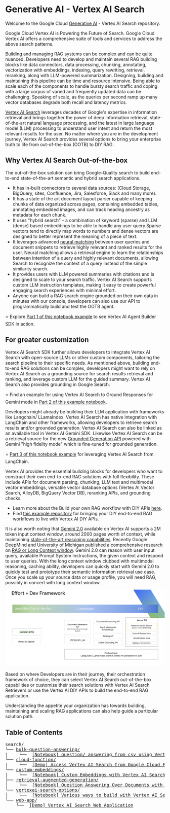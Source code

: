 # Generative AI - Vertex AI Search

Welcome to the Google Cloud [Generative AI](https://cloud.google.com/ai/generative-ai/) - Vertex AI Search repository.

Google Cloud Vertex AI is Powering the Future of Search. Google Cloud Vertex AI offers a comprehensive suite of tools and services to address the above search patterns.

Building and managing RAG systems can be complex and can be quite nuanced. Developers need to develop and maintain several RAG building blocks like data connectors, data processing, chunking, annotating, vectorization with embeddings, indexing, query rewriting, retrieval, reranking, along with LLM-powered summarization. Designing, building and maintaining this pipeline can be time and resource intensive. Being able to scale each of the components to handle bursty search traffic and coping with a large corpus of varied and frequently updated data can be challenging. Speaking of scale, as the queries per second ramp up many vector databases degrade both recall and latency metrics.

[Vertex AI Search](https://cloud.google.com/generative-ai-app-builder/docs/enterprise-search-introduction) leverages decades of Google's expertise in information retrieval and brings together the power of deep information retrieval, state-of-the-art natural language processing, and the latest in large language model (LLM) processing to understand user intent and return the most relevant results for the user. No matter where you are in the development journey, Vertex AI Search provides several options to bring your enterprise truth to life from out-of-the-box (OOTB) to DIY RAG.

## Why Vertex AI Search Out-of-the-box

The out-of-the-box solution can bring Google-Quality search to build end-to-end state-of-the-art semantic and hybrid search applications.

- It has in-built connectors to several data sources: (Cloud Storage, BigQuery, sites, Confluence, Jira, Salesforce, Slack and many more).
- It has a state of the art document layout parser capable of keeping chunks of data organized across pages, containing embedded tables, annotating embedded images, and can track heading ancestry as metadata for each chunk.
- It uses "hybrid search" - a combination of keyword (sparse) and LLM (dense) based embeddings to be able to handle any user query.Sparse vectors tend to directly map words to numbers and dense vectors are designed to better represent the meaning of a piece of text.
- It leverages advanced [neural matching](https://blog.google/products/search/improving-search-next-20-years/) between user queries and document snippets to retrieve highly relevant and ranked results for the user. Neural matching allows a retrieval engine to learn the relationships between intention of a query and highly relevant documents, allowing Search to recognize the context of a query instead of the simple similarity search.
- It provides users with LLM powered summaries with citations and is designed to scale to your search traffic. Vertex AI Search supports custom LLM instruction templates, making it easy to create powerful engaging search experiences with minimal effort.
- Anyone can build a RAG search engine grounded on their own data in minutes with our console, developers can also use our API to programmatically build and test the OOTB agent.

⭐ Explore [Part 1 of this notebook example](vertexai-search-options/vertexai_search_options.ipynb) to see Vertex AI Agent Builder SDK in action.

## For greater customization

Vertex AI Search SDK further allows developers to integrate Vertex AI Search with open-source LLMs or other custom components, tailoring the search pipeline to their specific needs. As mentioned above, building end-to-end RAG solutions can be complex, developers might want to rely on Vertex AI Search as a grounding source for search results retrieval and ranking, and leverage custom LLM for the guided summary. Vertex AI Search also provides grounding in Google Search.

⭐ Find an example for using Vertex AI Search to Ground Responses for Gemini mode in [Part 2 of this example notebook](vertexai-search-options/vertexai_search_options.ipynb).

Developers might already be building their LLM application with frameworks like Langchain/ LLamaIndex. Vertex AI Search has native integration with LangChain and other frameworks, allowing developers to retrieve search results and/or grounded generation. Vertex AI Search can also be linked as an available tool in Vertex AI Gemini SDK. Likewise Vertex AI Search can be a retrieval source for the new [Grounded Generation API](https://cloud.google.com/generative-ai-app-builder/docs/grounded-gen) powered with Gemini "high fidelity mode" which is fine-tuned for grounded generation.

⭐ [Part 3 of this notebook example](vertexai-search-options/vertexai_search_options.ipynb) for leveraging Vertex AI Search from LangChain.

Vertex AI provides the essential building blocks for developers who want to construct their own end-to-end RAG solutions with full flexibility. These include APIs for document parsing, chunking, LLM text and multimodal vector embeddings, versatile vector database options (Vertex AI Vector Search, AlloyDB, BigQuery Vector DB), reranking APIs, and grounding checks.

- Learn more about the Build your own RAG workflow with DIY APIs [here](https://cloud.google.com/generative-ai-app-builder/docs/builder-apis#build-rag).
- Find [this example repository](https://github.com/GoogleCloudPlatform/applied-ai-engineering-samples/blob/main/genai-on-vertex-ai/retrieval_augmented_generation/diy_rag_with_vertexai_apis/build_grounded_rag_app_with_vertex.ipynb) for bringing your DIY end-to-end RAG workflows to live with Vertex AI DIY APIs.

It is also worth noting that [Gemini 2.0](https://cloud.google.com/vertex-ai/generative-ai/docs/learn/models#gemini-2.0-flash) available on Vertex AI supports a 2M token input context window, around 2000 pages worth of context, while maintaining [state-of-the-art reasoning capabilities](https://deepmind.google/technologies/gemini/pro/?_gl=1*128a4ox*_up*MQ..*_ga*MTgzMDgwODIxNC4xNzE5OTU2NjIw*_ga_LS8HVHCNQ0*MTcxOTk1NjYyMC4xLjAuMTcxOTk1NjYyMC4wLjAuMA..). Recently Google DeepMind and University of Michigan published a comprehensive research on [RAG or Long Context window](https://arxiv.org/html/2407.16833v1). Gemini 2.0 can reason with user input query, available Prompt System Instructions, the given context and respond to user queries. With the long context window clubbed with multimodal reasoning, caching ability, developers can quickly start with Gemini 2.0 to quickly test and prototype their semantic information retrieval use case. Once you scale up your source data or usage profile, you will need RAG, possibly in concert with long context window.

![Building Search Applications with Vertex AI](vertexai-search-options/search_options.png)

Based on where Developers are in their journey, their orchestration framework of choice, they can select Vertex AI Search out-of-the-box capabilities or customize their search solutions with Vertex AI Search Retrievers or use the Vertex AI DIY APIs to build the end-to-end RAG application.

Understanding the appetite your organization has towards building, maintaining and scaling RAG applications can also help guide a particular solution path.

## Table of Contents

<!-- markdownlint-disable MD033 -->
<pre>
search/
└── <a href="bulk-question-answering">bulk-question-answering/</a>
|    └──  <a href="bulk-question-answering/bulk_question_answering.ipynb">[Notebook] question/ answering from csv using Vertex AI Search </a>
└── <a href="cloud-function">cloud-function/</a>
|    └──  <a href="cloud-function">[Demo] Access Vertex AI Search from Google Cloud Function </a>
└── <a href="custom-embeddings">custom-embeddings/</a>
|    └──  <a href="custom-embeddings/custom_embeddings.ipynb">[Notebook] Custom Embeddings with Vertex AI Search </a>
├── <a href="retrieval-augmented-generation">retrieval-augmented-generation/</a>
│    └──  <a href="retrieval-augmented-generation/examples/question_answering.ipynb">[Notebook] Question Answering Over Documents with Vertex AI Search and LangChain 🦜🔗</a>
└── <a href="vertexai-search-options">vertexai-search-options/</a>
│    └──  <a href="vertexai-search-options/vertexai_search_options.ipynb">[Notebook] Various ways to build with Vertex AI Search </a>
└── <a href="web-app">web-app/</a>
    └──  <a href="web-app">[Demo] Vertex AI Search Web Application</a>
</pre>
